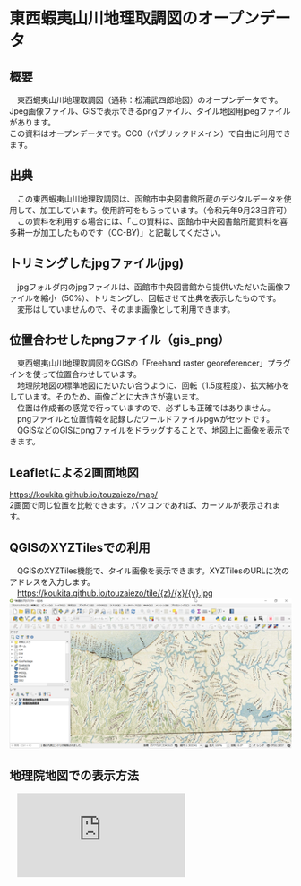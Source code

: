 # 東西蝦夷山川地理取調図のオープンデータ
## 概要
　東西蝦夷山川地理取調図（通称：松浦武四郎地図）のオープンデータです。Jpeg画像ファイル、GISで表示できるpngファイル、タイル地図用jpegファイルがあります。  
 この資料はオープンデータです。CC0（パブリックドメイン）で自由に利用できます。
 
## 出典
　この東西蝦夷山川地理取調図は、函館市中央図書館所蔵のデジタルデータを使用して、加工しています。使用許可をもらっています。（令和元年9月23日許可）  
　この資料を利用する場合には、「この資料は、函館市中央図書館所蔵資料を喜多耕一が加工したものです（CC-BY)」と記載してください。
 
## トリミングしたjpgファイル(jpg)
　jpgフォルダ内のjpgファイルは、函館市中央図書館から提供いただいた画像ファイルを縮小（50%）、トリミングし、回転させて出典を表示したものです。  
　変形はしていませんので、そのまま画像として利用できます。
 
## 位置合わせしたpngファイル（gis_png）
　東西蝦夷山川地理取調図をQGISの「Freehand raster georeferencer」プラグインを使って位置合わせしています。  
　地理院地図の標準地図にだいたい合うように、回転（1.5度程度）、拡大縮小をしています。そのため、画像ごとに大きさが違います。  
　位置は作成者の感覚で行っていますので、必ずしも正確ではありません。  
　pngファイルと位置情報を記録したワールドファイルpgwがセットです。  
　QGISなどのGISにpngファイルをドラッグすることで、地図上に画像を表示できます。
 
## Leafletによる2画面地図
 https://koukita.github.io/touzaiezo/map/  
 2画面で同じ位置を比較できます。パソコンであれば、カーソルが表示されます。
 
## QGISのXYZTilesでの利用
　QGISのXYZTiles機能で、タイル画像を表示できます。XYZTilesのURLに次のアドレスを入力します。  
　https://koukita.github.io/touzaiezo/tile/{z}/{x}/{y}.jpg
![QGIS表示例](https://github.com/koukita/touzaiezo/blob/master/image/qgis_hyoujirei.png)

## 地理院地図での表示方法
　![地理院地図での表示と2画面表示の方法](https://github.com/koukita/touzaiezo/blob/master/docs/%E5%9C%B0%E7%90%86%E9%99%A2%E5%9C%B0%E5%9B%B3%E3%81%A7%E6%9D%B1%E8%A5%BF%E8%9D%A6%E5%A4%B7%E5%B1%B1%E5%B7%9D%E5%9C%B0%E7%90%86%E5%8F%96%E8%AA%BF%E5%9B%B3%E3%82%92%E8%A1%A8%E7%A4%BA%E3%81%99%E3%82%8B%E6%96%B9%E6%B3%95.pdf)
